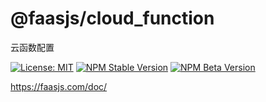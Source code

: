 # @faasjs/cloud_function

云函数配置

[![License: MIT](https://img.shields.io/npm/l/@faasjs/cloud_function.svg)](https://github.com/faasjs/faasjs/blob/main/packages/faasjs/cloud_function/LICENSE)
[![NPM Stable Version](https://img.shields.io/npm/v/@faasjs/cloud_function/stable.svg)](https://www.npmjs.com/package/@faasjs/cloud_function)
[![NPM Beta Version](https://img.shields.io/npm/v/@faasjs/cloud_function/beta.svg)](https://www.npmjs.com/package/@faasjs/cloud_function)

https://faasjs.com/doc/
